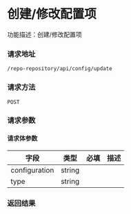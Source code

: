 # 创建/修改配置项
功能描述：创建/修改配置项

### 请求地址
```
/repo-repository/api/config/update
```

### 请求方法
`POST`
### 请求参数



#### 请求体参数
| 字段 | 类型 | 必填 | 描述 |
| -------- | -------- | -------- | -------- |
| configuration     | string   |  |
| type     | string   |  |

### 返回结果


